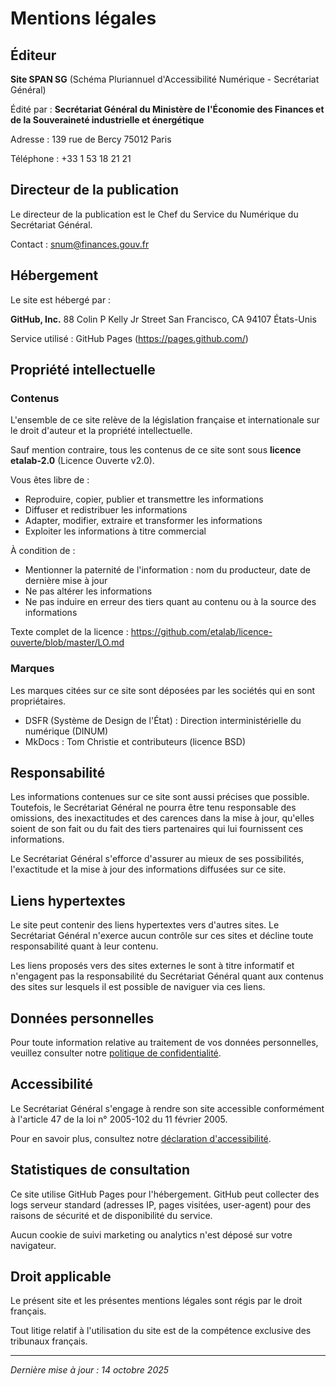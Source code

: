 # Mentions légales

## Éditeur

**Site SPAN SG** (Schéma Pluriannuel d'Accessibilité Numérique - Secrétariat Général)

Édité par :
**Secrétariat Général du Ministère de l'Économie des Finances et de la Souveraineté industrielle et énergétique**

Adresse :
139 rue de Bercy
75012 Paris

Téléphone : +33 1 53 18 21 21

## Directeur de la publication

Le directeur de la publication est le Chef du Service du Numérique du Secrétariat Général.

Contact : snum@finances.gouv.fr

## Hébergement

Le site est hébergé par :

**GitHub, Inc.**
88 Colin P Kelly Jr Street
San Francisco, CA 94107
États-Unis

Service utilisé : GitHub Pages (https://pages.github.com/)

## Propriété intellectuelle

### Contenus

L'ensemble de ce site relève de la législation française et internationale sur le droit d'auteur et la propriété intellectuelle.

Sauf mention contraire, tous les contenus de ce site sont sous **licence etalab-2.0** (Licence Ouverte v2.0).

Vous êtes libre de :
- Reproduire, copier, publier et transmettre les informations
- Diffuser et redistribuer les informations
- Adapter, modifier, extraire et transformer les informations
- Exploiter les informations à titre commercial

À condition de :
- Mentionner la paternité de l'information : nom du producteur, date de dernière mise à jour
- Ne pas altérer les informations
- Ne pas induire en erreur des tiers quant au contenu ou à la source des informations

Texte complet de la licence : https://github.com/etalab/licence-ouverte/blob/master/LO.md

### Marques

Les marques citées sur ce site sont déposées par les sociétés qui en sont propriétaires.

- DSFR (Système de Design de l'État) : Direction interministérielle du numérique (DINUM)
- MkDocs : Tom Christie et contributeurs (licence BSD)

## Responsabilité

Les informations contenues sur ce site sont aussi précises que possible. Toutefois, le Secrétariat Général ne pourra être tenu responsable des omissions, des inexactitudes et des carences dans la mise à jour, qu'elles soient de son fait ou du fait des tiers partenaires qui lui fournissent ces informations.

Le Secrétariat Général s'efforce d'assurer au mieux de ses possibilités, l'exactitude et la mise à jour des informations diffusées sur ce site.

## Liens hypertextes

Le site peut contenir des liens hypertextes vers d'autres sites. Le Secrétariat Général n'exerce aucun contrôle sur ces sites et décline toute responsabilité quant à leur contenu.

Les liens proposés vers des sites externes le sont à titre informatif et n'engagent pas la responsabilité du Secrétariat Général quant aux contenus des sites sur lesquels il est possible de naviguer via ces liens.

## Données personnelles

Pour toute information relative au traitement de vos données personnelles, veuillez consulter notre [politique de confidentialité](donnees-personnelles.md).

## Accessibilité

Le Secrétariat Général s'engage à rendre son site accessible conformément à l'article 47 de la loi n° 2005-102 du 11 février 2005.

Pour en savoir plus, consultez notre [déclaration d'accessibilité](accessibilite.md).

## Statistiques de consultation

Ce site utilise GitHub Pages pour l'hébergement. GitHub peut collecter des logs serveur standard (adresses IP, pages visitées, user-agent) pour des raisons de sécurité et de disponibilité du service.

Aucun cookie de suivi marketing ou analytics n'est déposé sur votre navigateur.

## Droit applicable

Le présent site et les présentes mentions légales sont régis par le droit français.

Tout litige relatif à l'utilisation du site est de la compétence exclusive des tribunaux français.

---

*Dernière mise à jour : 14 octobre 2025*
